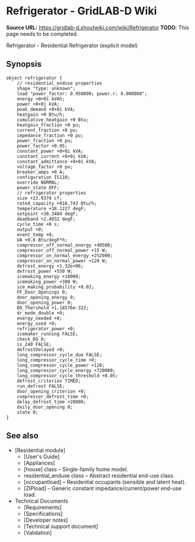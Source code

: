 # Refrigerator - GridLAB-D Wiki

**Source URL:** https://gridlab-d.shoutwiki.com/wiki/Refrigerator
**TODO**:  This page needs to be completed. 

Refrigerator \- Residential Refrigerator (explicit model) 

## Synopsis
    
    
    object refrigerator {
    	// residential_enduse properties
    	shape "type: unknown";
    	load "power_factor: 0.950000; power.r: 0.000000";
    	energy +0+0i kVAh;
    	power +0+0j kVA;
    	peak_demand +0+0i kVA;
    	heatgain +0 Btu/h;
    	cumulative_heatgain +0 Btu;
    	heatgain_fraction +0 pu;
    	current_fraction +0 pu;
    	impedance_fraction +0 pu;
    	power_fraction +0 pu;
    	power_factor +0.95;
    	constant_power +0+0i kVA;
    	constant_current +0+0i kVA;
    	constant_admittance +0+0i kVA;
    	voltage_factor +0 pu;
    	breaker_amps +0 A;
    	configuration IS110;
    	override NORMAL;
    	power_state OFF;
    	// refrigerator properties
    	size +23.9374 cf;
    	rated_capacity +816.743 Btu/h;
    	temperature +38.1227 degF;
    	setpoint +38.3484 degF;
    	deadband +2.4032 degF;
    	cycle_time +0 s;
    	output +0;
    	event_temp +0;
    	UA +0.6 Btu/degF*h;
    	compressor_off_normal_energy +40500;
    	compressor_off_normal_power +15 W;
    	compressor_on_normal_energy +252000;
    	compressor_on_normal_power +120 W;
    	defrost_energy +1.32e+06;
    	defrost_power +550 W;
    	icemaking_energy +18000;
    	icemaking_power +300 W;
    	ice_making_probability +0.02;
    	FF_Door_Openings 0;
    	door_opening_energy 0;
    	door_opening_power 0;
    	DO_Thershold +1.18576e-322;
    	dr_mode_double +0;
    	energy_needed +0;
    	energy_used +0;
    	refrigerator_power +0;
    	icemaker_running FALSE;
    	check_DO 0;
    	is_240 FALSE;
    	defrostDelayed +0;
    	long_compressor_cycle_due FALSE;
    	long_compressor_cycle_time +0;
    	long_compressor_cycle_power +120;
    	long_compressor_cycle_energy +720000;
    	long_compressor_cycle_threshold +0.05;
    	defrost_criterion TIMED;
    	run_defrost FALSE;
    	door_opening_criterion +0;
    	compressor_defrost_time +0;
    	delay_defrost_time +28800;
    	daily_door_opening 0;
    	state 0;
    }
    

## See also

  * [Residential module]
    * [User's Guide]
    * [Appliances]
    * [house] class – Single-family home model.
    * residential_enduse class – Abstract residential end-use class.
    * [occupantload] – Residential occupants (sensible and latent heat).
    * [ZIPload] – Generic constant impedance/current/power end-use load.
  * Technical Documents 
    * [Requirements]
    * [Specifications]
    * [Developer notes]
    * [Technical support document]
    * [Validation]

